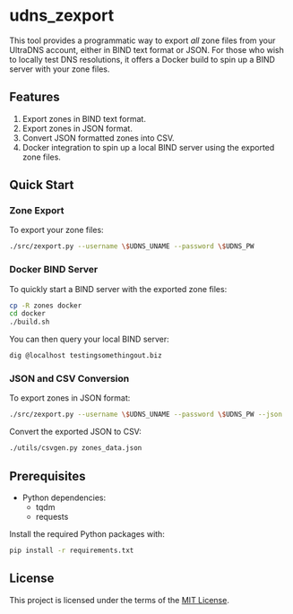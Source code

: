# udns_zexport

This tool provides a programmatic way to export _all_ zone files from your UltraDNS account, either in BIND text format or JSON. For those who wish to locally test DNS resolutions, it offers a Docker build to spin up a BIND server with your zone files.

## Features

1. Export zones in BIND text format.
2. Export zones in JSON format.
3. Convert JSON formatted zones into CSV.
4. Docker integration to spin up a local BIND server using the exported zone files.

## Quick Start

### Zone Export

To export your zone files:

```bash
./src/zexport.py --username \$UDNS_UNAME --password \$UDNS_PW
```

### Docker BIND Server

To quickly start a BIND server with the exported zone files:

```bash
cp -R zones docker
cd docker
./build.sh
```

You can then query your local BIND server:

```bash
dig @localhost testingsomethingout.biz
```

### JSON and CSV Conversion

To export zones in JSON format:

```bash
./src/zexport.py --username \$UDNS_UNAME --password \$UDNS_PW --json
```

Convert the exported JSON to CSV:

```bash
./utils/csvgen.py zones_data.json
```

## Prerequisites

- Python dependencies: 
    * tqdm
    * requests

Install the required Python packages with:

```bash
pip install -r requirements.txt
```

## License

This project is licensed under the terms of the [MIT License](LICENSE.md).
